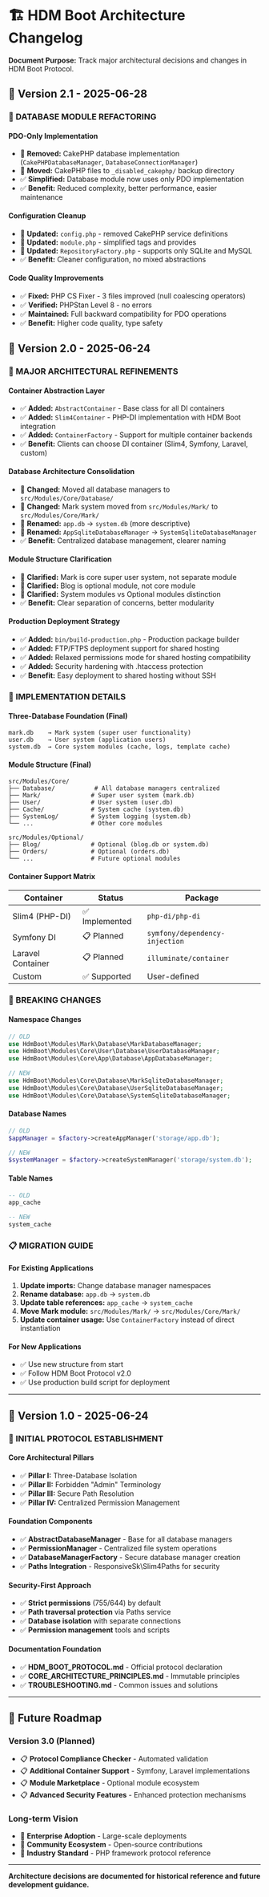 # 🏗️ HDM Boot Architecture Changelog

**Document Purpose:** Track major architectural decisions and changes in HDM Boot Protocol.

## 📅 Version 2.1 - 2025-06-28

### **🎯 DATABASE MODULE REFACTORING**

#### **PDO-Only Implementation**
- 🔄 **Removed:** CakePHP database implementation (`CakePHPDatabaseManager`, `DatabaseConnectionManager`)
- 🔄 **Moved:** CakePHP files to `_disabled_cakephp/` backup directory
- ✅ **Simplified:** Database module now uses only PDO implementation
- ✅ **Benefit:** Reduced complexity, better performance, easier maintenance

#### **Configuration Cleanup**
- 🔄 **Updated:** `config.php` - removed CakePHP service definitions
- 🔄 **Updated:** `module.php` - simplified tags and provides
- 🔄 **Updated:** `RepositoryFactory.php` - supports only SQLite and MySQL
- ✅ **Benefit:** Cleaner configuration, no mixed abstractions

#### **Code Quality Improvements**
- ✅ **Fixed:** PHP CS Fixer - 3 files improved (null coalescing operators)
- ✅ **Verified:** PHPStan Level 8 - no errors
- ✅ **Maintained:** Full backward compatibility for PDO operations
- ✅ **Benefit:** Higher code quality, type safety

## 📅 Version 2.0 - 2025-06-24

### **🎯 MAJOR ARCHITECTURAL REFINEMENTS**

#### **Container Abstraction Layer**
- ✅ **Added:** `AbstractContainer` - Base class for all DI containers
- ✅ **Added:** `Slim4Container` - PHP-DI implementation with HDM Boot integration
- ✅ **Added:** `ContainerFactory` - Support for multiple container backends
- ✅ **Benefit:** Clients can choose DI container (Slim4, Symfony, Laravel, custom)

#### **Database Architecture Consolidation**
- 🔄 **Changed:** Moved all database managers to `src/Modules/Core/Database/`
- 🔄 **Changed:** Mark system moved from `src/Modules/Mark/` to `src/Modules/Core/Mark/`
- 🔄 **Renamed:** `app.db` → `system.db` (more descriptive)
- 🔄 **Renamed:** `AppSqliteDatabaseManager` → `SystemSqliteDatabaseManager`
- ✅ **Benefit:** Centralized database management, clearer naming

#### **Module Structure Clarification**
- 🔄 **Clarified:** Mark is core super user system, not separate module
- 🔄 **Clarified:** Blog is optional module, not core module
- 🔄 **Clarified:** System modules vs Optional modules distinction
- ✅ **Benefit:** Clear separation of concerns, better modularity

#### **Production Deployment Strategy**
- ✅ **Added:** `bin/build-production.php` - Production package builder
- ✅ **Added:** FTP/FTPS deployment support for shared hosting
- ✅ **Added:** Relaxed permissions mode for shared hosting compatibility
- ✅ **Added:** Security hardening with .htaccess protection
- ✅ **Benefit:** Easy deployment to shared hosting without SSH

### **🔧 IMPLEMENTATION DETAILS**

#### **Three-Database Foundation (Final)**
```
mark.db    → Mark system (super user functionality)
user.db    → User system (application users)
system.db  → Core system modules (cache, logs, template cache)
```

#### **Module Structure (Final)**
```
src/Modules/Core/
├── Database/           # All database managers centralized
├── Mark/              # Super user system (mark.db)
├── User/              # User system (user.db)
├── Cache/             # System cache (system.db)
├── SystemLog/         # System logging (system.db)
└── ...                # Other core modules

src/Modules/Optional/
├── Blog/              # Optional (blog.db or system.db)
├── Orders/            # Optional (orders.db)
└── ...                # Future optional modules
```

#### **Container Support Matrix**
| Container | Status | Package |
|-----------|--------|---------|
| Slim4 (PHP-DI) | ✅ Implemented | `php-di/php-di` |
| Symfony DI | 📋 Planned | `symfony/dependency-injection` |
| Laravel Container | 📋 Planned | `illuminate/container` |
| Custom | ✅ Supported | User-defined |

### **🚨 BREAKING CHANGES**

#### **Namespace Changes**
```php
// OLD
use HdmBoot\Modules\Mark\Database\MarkDatabaseManager;
use HdmBoot\Modules\Core\User\Database\UserDatabaseManager;
use HdmBoot\Modules\Core\App\Database\AppDatabaseManager;

// NEW
use HdmBoot\Modules\Core\Database\MarkSqliteDatabaseManager;
use HdmBoot\Modules\Core\Database\UserSqliteDatabaseManager;
use HdmBoot\Modules\Core\Database\SystemSqliteDatabaseManager;
```

#### **Database Names**
```php
// OLD
$appManager = $factory->createAppManager('storage/app.db');

// NEW
$systemManager = $factory->createSystemManager('storage/system.db');
```

#### **Table Names**
```sql
-- OLD
app_cache

-- NEW
system_cache
```

### **📋 MIGRATION GUIDE**

#### **For Existing Applications**
1. **Update imports:** Change database manager namespaces
2. **Rename database:** `app.db` → `system.db`
3. **Update table references:** `app_cache` → `system_cache`
4. **Move Mark module:** `src/Modules/Mark/` → `src/Modules/Core/Mark/`
5. **Update container usage:** Use `ContainerFactory` instead of direct instantiation

#### **For New Applications**
- ✅ Use new structure from start
- ✅ Follow HDM Boot Protocol v2.0
- ✅ Use production build script for deployment

---

## 📅 Version 1.0 - 2025-06-24

### **🎯 INITIAL PROTOCOL ESTABLISHMENT**

#### **Core Architectural Pillars**
- ✅ **Pillar I:** Three-Database Isolation
- ✅ **Pillar II:** Forbidden "Admin" Terminology
- ✅ **Pillar III:** Secure Path Resolution
- ✅ **Pillar IV:** Centralized Permission Management

#### **Foundation Components**
- ✅ **AbstractDatabaseManager** - Base for all database managers
- ✅ **PermissionManager** - Centralized file system operations
- ✅ **DatabaseManagerFactory** - Secure database manager creation
- ✅ **Paths Integration** - ResponsiveSk\Slim4Paths for security

#### **Security-First Approach**
- ✅ **Strict permissions** (755/644) by default
- ✅ **Path traversal protection** via Paths service
- ✅ **Database isolation** with separate connections
- ✅ **Permission management** tools and scripts

#### **Documentation Foundation**
- ✅ **HDM_BOOT_PROTOCOL.md** - Official protocol declaration
- ✅ **CORE_ARCHITECTURE_PRINCIPLES.md** - Immutable principles
- ✅ **TROUBLESHOOTING.md** - Common issues and solutions

---

## 🎯 Future Roadmap

### **Version 3.0 (Planned)**
- 📋 **Protocol Compliance Checker** - Automated validation
- 📋 **Additional Container Support** - Symfony, Laravel implementations
- 📋 **Module Marketplace** - Optional module ecosystem
- 📋 **Advanced Security Features** - Enhanced protection mechanisms

### **Long-term Vision**
- 🚀 **Enterprise Adoption** - Large-scale deployments
- 🚀 **Community Ecosystem** - Open-source contributions
- 🚀 **Industry Standard** - PHP framework protocol reference

---

**Architecture decisions are documented for historical reference and future development guidance.**
